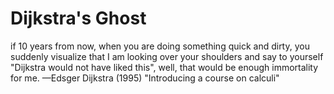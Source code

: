 # Dijkstra's Ghost

if 10 years from now, when you are doing something quick and dirty, you suddenly visualize that I am looking over your shoulders and say to yourself "Dijkstra would not have liked this", well, that would be enough immortality for me. —Edsger Dijkstra (1995) "Introducing a course on calculi"
